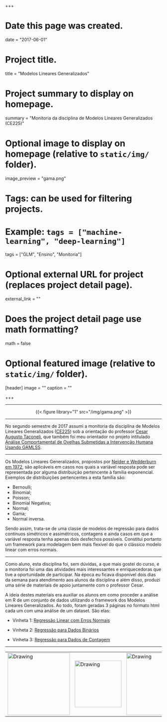 +++
# Date this page was created.
date = "2017-06-01"

# Project title.
title = "Modelos Lineares Generalizados"

# Project summary to display on homepage.
summary = "Monitoria da disciplina de Modelos Lineares Generalizados (CE225)"

# Optional image to display on homepage (relative to `static/img/` folder).
image_preview = "gama.png"

# Tags: can be used for filtering projects.
# Example: `tags = ["machine-learning", "deep-learning"]`
tags = ["GLM", "Ensino", "Monitoria"]

# Optional external URL for project (replaces project detail page).
external_link = ""

# Does the project detail page use math formatting?
math = false

# Optional featured image (relative to `static/img/` folder).
[header]
image = ""
caption = ""

+++

---

<center>
{{< figure library="1" src="/img/gama.png" >}}
</center>

---

No segundo semestre de 2017 assumi a monitoria da disciplina de Modelos Lineares Generalizados ([CE225][glm]) sob a orientação do professor [Cesar Augusto Taconeli][cesar], que também foi meu orientador no projeto intitulado [Análise Comportamental de Ovelhas Submetidas a Intervenção Humana Usando GAMLSS](/projects/gamlss). 

---

Os Modelos Lineares Generalizados, propostos por [Nelder e Wedderburn em 1972][artigo], são aplicáveis em casos nos quais a variável resposta pode ser representada por alguma distribuição pertencente à família exponencial. Exemplos de distribuições pertencentes a esta família são:

 - Bernoulli; 
 - Binomial; 
 - Poisson; 
 - Binomial Negativa; 
 - Normal; 
 - Gama;
 - Normal inversa.
 
Sendo assim, trata-se de uma classe de modelos de regressão para dados contínuos simétricos e assimétricos, contagens e ainda casos em que a variável resposta tenha apenas dois desfechos possíveis. Constitui portanto um framework para modelagem bem mais flexível do que o clássico modelo linear com erros normais.

---

Como aluno, esta disciplina foi, sem dúvidas, a que mais gostei do curso, e a monitoria foi uma das atividades mais interessantes e enriquecedoras que tive a oportunidade de participar. Na época eu ficava disponível dois dias da semana para atendimento aos alunos da disciplina e além disso, produzi uma série de materiais de apoio juntamente com o professor Cesar. 

A ideia destes materiais era auxiliar os alunos em como proceder a análise em R de um conjunto de dados utilizando o framework dos Modelos Lineares Generalizados. Ao todo, foram geradas 3 páginas no formato html cada um com uma análise de um dataset. São elas:

 - Vinheta 1: [Regressão Linear com Erros Normais](/img/proj_glm/v1.html)
 
 - Vinheta 2: [Regressão para Dados Binários](/img/proj_glm/v2.html)
 
 - Vinheta 3: [Regressão para Dados de Contagem](/img/proj_glm/v3.html)

---

<table><tr>
<td> <img src="/img/logo-pet.png" alt="Drawing" style="width: 200px;"/> </td>
<td> <img src="/img/leg.png" alt="Drawing" style="width: 150px;"/> </td>
<td> <img src="/img/ufpr.jpg" alt="Drawing" style="width: 200px;"/> </td>
</tr></table>

[glm]: https://docs.ufpr.br/~taconeli/CE22517/CE22517.html
[cesar]: https://docs.ufpr.br/~taconeli/
[artigo]: https://docs.ufpr.br/~taconeli/CE22517/artigo.pdf